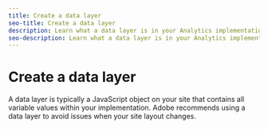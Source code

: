 ```yaml
---
title: Create a data layer
seo-title: Create a data layer
description: Learn what a data layer is in your Analytics implementation, and how it can be used to map variables in Adobe Analytics.
seo-description: Learn what a data layer is in your Analytics implementation, and how it can be used to map variables in Adobe Analytics.
---
```


# Create a data layer

A data layer is typically a JavaScript object on your site that contains all variable values within your implementation. Adobe recommends using a data layer to avoid issues when your site layout changes.
